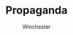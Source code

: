 ---
media: "images/rounds/soviet/propaganda.png"
media_type: image
title: Propaganda
author: [Winchester]
desc: A revered commander and strategic mastermind.
---